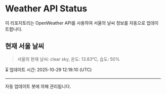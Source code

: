 
# Weather API Status

이 리포지토리는 OpenWeather API를 사용하여 서울의 날씨 정보를 자동으로 업데이트합니다.

## 현재 서울 날씨
> 서울의 현재 날씨: clear sky, 온도: 13.83°C, 습도: 50%

⏳ 업데이트 시간: 2025-10-29 12:18:10 (UTC)

---
자동 업데이트 봇에 의해 관리됩니다.
